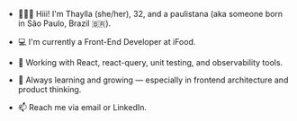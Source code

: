 
<!---
thayllachristineo/thayllachristineo is a ✨ special ✨ repository because its `README.md` (this file) appears on your GitHub profile.
You can click the Preview link to take a look at your changes.
--->
- 💁🏻‍♀️ Hiii! I'm Thaylla (she/her), 32, and a paulistana (aka someone born in São Paulo, Brazil 🇧🇷).

- 💻 I'm currently a Front-End Developer at iFood.

- 🔧 Working with React, react-query, unit testing, and observability tools.

- 🌱 Always learning and growing — especially in frontend architecture and product thinking.

- 📫 Reach me via email or LinkedIn.


